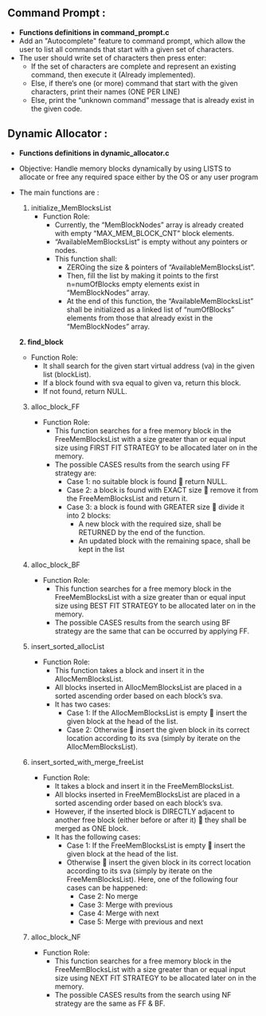 ## Command Prompt : 
   - **Functions definitions in command_prompt.c**
   - Add an "Autocomplete" feature to command prompt, which allow the user to list all commands that start with a given set of characters.
   - The user should write set of characters then press enter:
     - If the set of characters are complete and represent an existing command, then execute it (Already implemented). 
     - Else, if there’s one (or more) command that start with the given characters, print their names (ONE PER LINE)
     - Else, print the “unknown command” message that is already exist in the given code.


## Dynamic Allocator :
   - **Functions definitions in dynamic_allocator.c**
   - Objective:
        Handle memory blocks dynamically by using LISTS to allocate or free any required space either by the OS or any user program   
   - The main functions are :
     1. initialize_MemBlocksList
        - Function Role: 
          - Currently, the “MemBlockNodes” array is already created with empty “MAX_MEM_BLOCK_CNT” block elements.
          - “AvailableMemBlocksList” is empty without any pointers or nodes.
          - This function shall:
            - ZEROing the size & pointers of “AvailableMemBlocksList”.
            - Then, fill the list by making it points to the first n=numOfBlocks empty elements exist in “MemBlockNodes” array.
            - At the end of this function, the “AvailableMemBlocksList” shall be initialized as a linked list of “numOfBlocks” elements from those that already exist in the “MemBlockNodes” array.

     **2. find_block**
        - Function Role: 
          -	It shall search for the given start virtual address (va) in the given list (blockList).
          - If a block found with sva equal to given va, return this block.
          - If not found, return NULL.

     3. alloc_block_FF
        - Function Role: 
          -	This function searches for a free memory block in the FreeMemBlocksList with a size greater than or equal input size using FIRST FIT STRATEGY to be allocated later on in the memory.
          -	The possible CASES results from the search using FF strategy are:
            - Case 1: no suitable block is found  return NULL.
            - Case 2: a block is found with EXACT size  remove it from the FreeMemBlocksList and return it.
            - Case 3: a block is found with GREATER size  divide it into 2 blocks:
               - A new block with the required size, shall be RETURNED by the end of the function.
               - An updated block with the remaining space, shall be kept in the list

     4. alloc_block_BF
        - Function Role: 
          - This function searches for a free memory block in the FreeMemBlocksList with a size greater than or equal input size using BEST FIT STRATEGY to be allocated later on in the memory.
          - The possible CASES results from the search using BF strategy are the same that can be occurred by applying FF.

     5. insert_sorted_allocList
        - Function Role: 
          - This function takes a block and insert it in the AllocMemBlocksList.
          - All blocks inserted in AllocMemBlocksList are placed in a sorted ascending order based on each block’s sva.
          - It has two cases:
            - Case 1: If the AllocMemBlocksList is empty  insert the given block at the head of the list.
            - Case 2: Otherwise  insert the given block in its correct location according to its sva (simply by iterate on the AllocMemBlocksList).

     6. insert_sorted_with_merge_freeList
        - Function Role: 
          - It takes a block and insert it in the FreeMemBlocksList.
          - All blocks inserted in FreeMemBlocksList are placed in a sorted ascending order based on each block’s sva.
          - However, if the inserted block is DIRECTLY adjacent to another free block (either before or after it)  they shall be merged as ONE block.
          - It has the following cases:
            - Case 1: If the FreeMemBlocksList is empty  insert the given block at the head of the list.
            - Otherwise  insert the given block in its correct location according to its sva (simply by iterate on the FreeMemBlocksList). Here, one of the following four cases can be happened:
              - Case 2: No merge
              - Case 3: Merge with previous
              - Case 4: Merge with next
              - Case 5: Merge with previous and next

     7. alloc_block_NF
        - Function Role: 
          - This function searches for a free memory block in the FreeMemBlocksList with a size greater than or equal input size using NEXT FIT STRATEGY to be allocated later on in the memory.
          - The possible CASES results from the search using NF strategy are the same as FF & BF.
